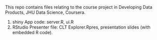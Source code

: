 
This repo contains files relating to the course project in Developing Data Products, JHU Data Science, Coursera.

1. shiny App code: server.R, ui.R
2. RStudio Presenter file: CLT Explorer.Rpres, presentation slides (with embedded R code).
